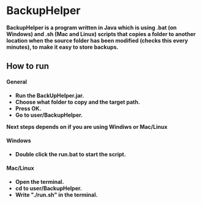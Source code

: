# BackupHelper

**BackupHelper is a program written in Java which is using .bat (on Windows) and .sh (Mac and Linux) scripts that copies a folder to another location when the source folder has been modified (checks this every minutes), to make it easy to store backups.**

## How to run

#### General
* **Run the BackUpHelper.jar.**
* **Choose what folder to copy and the target path.**
* **Press OK.**
* **Go to user/BackupHelper.**

**Next steps depends on if you are using Windiws or Mac/Linux**

#### Windows
* **Double click the run.bat to start the script.**

#### Mac/Linux
* **Open the terminal.**
* **cd to user/BackupHelper.**
* **Write "./run.sh" in the terminal.**
